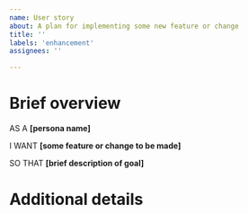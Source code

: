 ```yaml
---
name: User story
about: A plan for implementing some new feature or change
title: ''
labels: 'enhancement'
assignees: ''

---
```


# Brief overview

AS A **[persona name]**

I WANT **[some feature or change to be made]**

SO THAT **[brief description of goal]**

# Additional details
